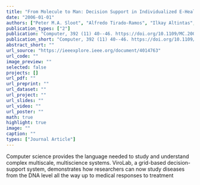 ```yaml
---
title: "From Molecule to Man: Decision Support in Individualized E-Health"
date: "2006-01-01"
authors: ["Peter M.A. Sloot", "Alfredo Tirado-Ramos", "Ilkay Altintas", "Marian Bubak", "Charles Boucher"]
publication_types: ["2"]
publication: "Computer, 392 (11) 40--46. https://doi.org/10.1109/MC.2006.380"
publication_short: "Computer, 392 (11) 40--46. https://doi.org/10.1109/MC.2006.380"
abstract_short: ""
url_source: "https://ieeexplore.ieee.org/document/4014763"
url_code: ""
image_preview: ""
selected: false
projects: []
url_pdf: ""
url_preprint: ""
url_dataset: ""
url_project: ""
url_slides: ""
url_video: ""
url_poster: ""
math: true
highlight: true
image: ""
caption: ""
types: ["Journal Article"]
---
```

Computer science provides the language needed to study and understand complex multiscale, multiscience systems. ViroLab, a grid-based decision-support system, demonstrates how researchers can now study diseases from the DNA level all the way up to medical responses to treatment
